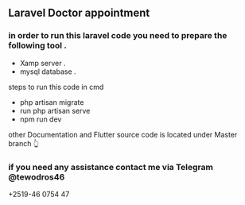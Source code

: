 
## Laravel Doctor appointment
### in order to run this laravel code you need to prepare the following tool .
- Xamp server .
- mysql database .
  
steps to run this code in cmd
- php artisan migrate
- run php artisan serve
- npm run dev

other Documentation  and Flutter source code is located under Master branch 👆 

  ### if you need any assistance contact me via Telegram  @tewodros46
  +2519-46 0754 47


